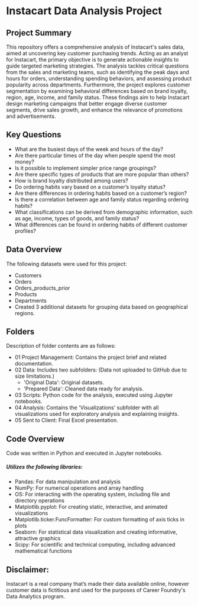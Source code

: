 # Instacart Data Analysis Project

## Project Summary
This repository offers a comprehensive analysis of Instacart's sales data, aimed at uncovering key customer purchasing trends. Acting as an analyst for Instacart, the primary objective is to generate actionable insights to guide targeted marketing strategies. The analysis tackles critical questions from the sales and marketing teams, such as identifying the peak days and hours for orders, understanding spending behaviors, and assessing product popularity across departments. Furthermore, the project explores customer segmentation by examining behavioral differences based on brand loyalty, region, age, income, and family status. These findings aim to help Instacart design marketing campaigns that better engage diverse customer segments, drive sales growth, and enhance the relevance of promotions and advertisements.

## Key Questions
- What are the busiest days of the week and hours of the day?
- Are there particular times of the day when people spend the most money?
- Is it possible to implement simpler price range groupings?
- Are there specific types of products that are more popular than others?
- How is brand loyalty distributed among users?
- Do ordering habits vary based on a customer’s loyalty status?
- Are there differences in ordering habits based on a customer’s region?
- Is there a correlation between age and family status regarding ordering habits?
- What classifications can be derived from demographic information, such as age, income, types of goods, and family status?
- What differences can be found in ordering habits of different customer profiles?

## Data Overview
The following datasets were used for this project:
- Customers
- Orders
- Orders_products_prior
- Products
- Departments 
- Created 3 additional datasets for grouping data based on geographical regions.

## Folders
Description of folder contents are as follows:
- 01 Project Management: Contains the project brief and related documentation.
- 02 Data: Includes two subfolders: (Data not uploaded to GitHub due to size limitations.)
  - 'Original Data': Original datasets.
  - 'Prepared Data': Cleaned data ready for analysis.
- 03 Scripts: Python code for the analysis, executed using Jupyter notebooks.
- 04 Analysis: Contains the 'Visualizations' subfolder with all visualizations used for exploratory analysis and explaining insights.
- 05 Sent to Client: Final Excel presentation.

## Code Overview
Code was written in Python and executed in Jupyter notebooks.
##### Utilizes the following libraries:
- Pandas: For data manipulation and analysis
- NumPy: For numerical operations and array handling
- OS: For interacting with the operating system, including file and directory operations
- Matplotlib.pyplot: For creating static, interactive, and animated visualizations
- Matplotlib.ticker.FuncFormatter: For custom formatting of axis ticks in plots
- Seaborn: For statistical data visualization and creating informative, attractive graphics
- Scipy: For scientific and technical computing, including advanced mathematical functions

## Disclaimer: 
Instacart is a real company that’s made their data available online, however customer data is fictitious and used for the purposes of Career Foundry's Data Analytics program. 
